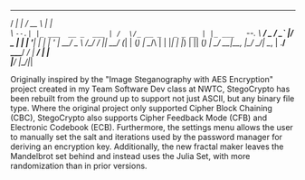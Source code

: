  _____ _                   _____                  _        
/  ___| |                 /  __ \                | |       
\ `--.| |_ ___  __ _  ___ | /  \/_ __ _   _ _ __ | |_ ___  
 `--. \ __/ _ \/ _` |/ _ \| |   | '__| | | | '_ \| __/ _ \ 
/\__/ / ||  __/ (_| | (_) | \__/\ |  | |_| | |_) | || (_) |
\____/ \__\___|\__, |\___/ \____/_|   \__, | .__/ \__\___/ 
                __/ |                  __/ | |             
               |___/                  |___/|_|             

Originally inspired by the "Image Steganography with AES Encryption" project created in my Team Software Dev class at NWTC,
StegoCrypto has been rebuilt from the ground up to support not just ASCII, but any binary file type. Where the original
project only supported Cipher Block Chaining (CBC), StegoCrypto also supports Cipher Feedback Mode (CFB) and Electronic 
Codebook (ECB). Furthermore, the settings menu allows the user to manually set the salt and iterations used by the password 
manager for deriving an encryption key. Additionally, the new fractal maker leaves the Mandelbrot set behind and instead
uses the Julia Set, with more randomization than in prior versions.

